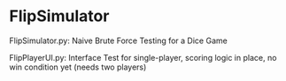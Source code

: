 # FlipSimulator

FlipSimulator.py: Naive Brute Force Testing for a Dice Game

FlipPlayerUI.py: Interface Test for single-player, scoring logic in place, no win condition yet (needs two players)
